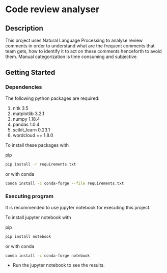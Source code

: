 # Code review analyser

## Description
This project uses Natural Language Processing to analyse review comments in order to understand what are the frequent comments that team gets, how to identify it to act on these comments henceforth to avoid them. Manual categorization is time consuming and subjective.

## Getting Started
### Dependencies
The following python packages are required:
  1. nltk 3.5
  2. matplotlib 3.2.1
  3. numpy 1.18.4
  4. pandas 1.0.4
  5. scikit_learn 0.23.1
  6. wordcloud == 1.8.0

To install these packages with

pip
```bash
pip install -r requirements.txt
```
or with conda
```bash
conda install -c conda-forge --file requirements.txt
```
### Executing program
It is recommended to use jupyter notebook for executing this project.

To install jupyter notebook with

pip
```bash
pip install notebook
```
or with conda
```bash
conda install -c conda-forge notebook
```
* Run the jupyter notebook to see the results.



